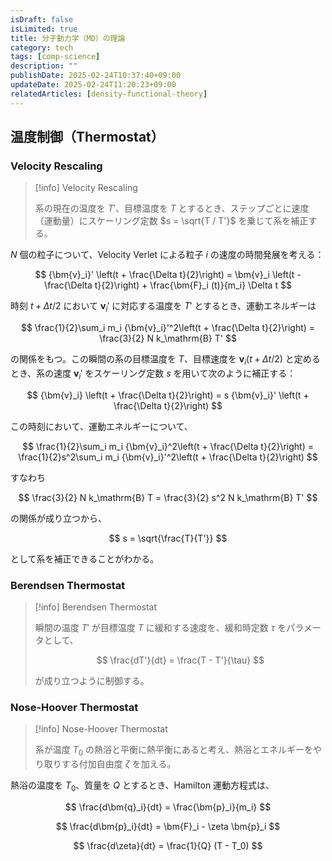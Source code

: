 ```yaml
---
isDraft: false
isLimited: true
title: 分子動力学（MD）の理論
category: tech
tags: [comp-science]
description: ""
publishDate: 2025-02-24T10:37:40+09:00
updateDate: 2025-02-24T11:20:23+09:00
relatedArticles: [density-functional-theory]
---
```


## 温度制御（Thermostat）

### Velocity Rescaling

> [!info] Velocity Rescaling
>
> 系の現在の温度を $T'$、目標温度を $T$ とするとき、ステップごとに速度（運動量）にスケーリング定数 $s = \sqrt{T / T'}$ を乗じて系を補正する。

$N$ 個の粒子について、Velocity Verlet による粒子 $i$ の速度の時間発展を考える：

$$
{\bm{v}_i}' \left(t + \frac{\Delta t}{2}\right) = \bm{v}_i \left(t - \frac{\Delta t}{2}\right) + \frac{\bm{F}_i (t)}{m_i} \Delta t
$$

時刻 $t + \Delta t / 2$ において ${\bm{v}_i}'$ に対応する温度を $T'$ とするとき、運動エネルギーは

$$
\frac{1}{2}\sum_i m_i {\bm{v}_i}'^2\left(t + \frac{\Delta t}{2}\right) = \frac{3}{2} N k_\mathrm{B} T'
$$

の関係をもつ。この瞬間の系の目標温度を $T$、目標速度を $\bm{v}_i (t + \Delta t / 2)$ と定めるとき、系の速度 ${\bm{v}_i}'$ をスケーリング定数 $s$ を用いて次のように補正する：

$$
{\bm{v}_i} \left(t + \frac{\Delta t}{2}\right) = s {\bm{v}_i}' \left(t + \frac{\Delta t}{2}\right)
$$

この時刻において、運動エネルギーについて、

$$
\frac{1}{2}\sum_i m_i {\bm{v}_i}^2\left(t + \frac{\Delta t}{2}\right) = \frac{1}{2}s^2\sum_i m_i {\bm{v}_i}'^2\left(t + \frac{\Delta t}{2}\right)
$$

すなわち

$$
\frac{3}{2} N k_\mathrm{B} T = \frac{3}{2} s^2 N k_\mathrm{B} T'
$$

の関係が成り立つから、

$$
s = \sqrt{\frac{T}{T'}}
$$

として系を補正できることがわかる。

### Berendsen Thermostat

> [!info] Berendsen Thermostat
>
> 瞬間の温度 $T'$ が目標温度 $T$ に緩和する速度を、緩和時定数 $\tau$ をパラメータとして、
>
> $$
> \frac{dT'}{dt} = \frac{T - T'}{\tau}
> $$
>
> が成り立つように制御する。


### Nose-Hoover Thermostat

> [!info] Nose-Hoover Thermostat
>
> 系が温度 $T_0$ の熱浴と平衡に熱平衡にあると考え、熱浴とエネルギーをやり取りする付加自由度 $\zeta$ を加える。

熱浴の温度を $T_0$、質量を $Q$ とするとき、Hamilton 運動方程式は、

$$
\frac{d\bm{q}_i}{dt} = \frac{\bm{p}_i}{m_i}
$$

$$
\frac{d\bm{p}_i}{dt} = \bm{F}_i - \zeta \bm{p}_i
$$

$$
\frac{d\zeta}{dt} = \frac{1}{Q} (T - T_0)
$$